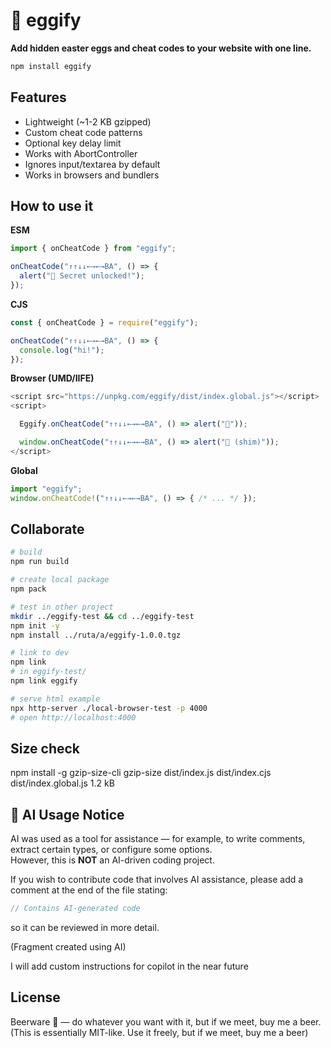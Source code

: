 # 🥚 eggify

**Add hidden easter eggs and cheat codes to your website with one line.**

```bash
npm install eggify
```

## Features
- Lightweight (~1-2 KB gzipped)
- Custom cheat code patterns
- Optional key delay limit
- Works with AbortController
- Ignores input/textarea by default
- Works in browsers and bundlers

## How to use it
**ESM**
```javascript
import { onCheatCode } from "eggify";

onCheatCode("↑↑↓↓←→←→BA", () => {
  alert("🥚 Secret unlocked!");
});
```

**CJS**
```javascript
const { onCheatCode } = require("eggify");

onCheatCode("↑↑↓↓←→←→BA", () => {
  console.log("hi!");
});
```

**Browser (UMD/IIFE)**
```javascript
<script src="https://unpkg.com/eggify/dist/index.global.js"></script>
<script>

  Eggify.onCheatCode("↑↑↓↓←→←→BA", () => alert("🥚"));

  window.onCheatCode("↑↑↓↓←→←→BA", () => alert("🥚 (shim)"));
</script>
```
**Global**
```javascript
import "eggify";
window.onCheatCode!("↑↑↓↓←→←→BA", () => { /* ... */ });

```

## Collaborate
```bash
# build
npm run build

# create local package
npm pack

# test in other project
mkdir ../eggify-test && cd ../eggify-test
npm init -y
npm install ../ruta/a/eggify-1.0.0.tgz

# link to dev
npm link
# in eggify-test/
npm link eggify

# serve html example
npx http-server ./local-browser-test -p 4000
# open http://localhost:4000
```

## Size check
npm install -g gzip-size-cli
gzip-size dist/index.js dist/index.cjs dist/index.global.js
1.2 kB

## 🧠 AI Usage Notice

AI was used as a tool for assistance — for example, to write comments, extract certain types, or configure some options.  
However, this is **NOT** an AI-driven coding project.

If you wish to contribute code that involves AI assistance, please add a comment at the end of the file stating:

```javascript
// Contains AI-generated code
```

so it can be reviewed in more detail.

(Fragment created using AI)

I will add custom instructions for copilot in the near future

## License
Beerware 🍺 — do whatever you want with it, but if we meet, buy me a beer. (This is essentially MIT-like. Use it freely, but if we meet, buy me a beer)